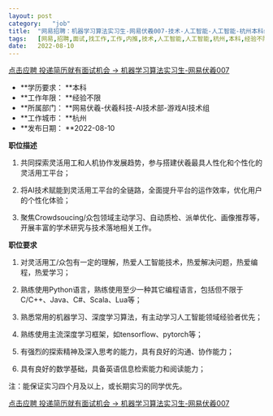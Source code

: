 ```yaml
---
layout:	post
category:	"job"
title:	"网易招聘：机器学习算法实习生-网易伏羲007-技术-人工智能-人工智能-杭州本科经验不限"
tags:	[网易,招聘,面试,找工作,工作,内推,技术,人工智能,人工智能,杭州,本科,经验不限]
date:	2022-08-10
---
```


[点击应聘 投递简历就有面试机会 ->  机器学习算法实习生-网易伏羲007](http://mobile.bole.netease.com/bole/boleDetail?id=38816&employeeId=346f03c3cda5f04c&key=all)



- **学历要求： **本科
- **工作年限： **经验不限
- **所属部门： **网易伏羲-伏羲科技-AI技术部-游戏AI技术组
- **工作城市： **杭州
- **发布日期： **2022-08-10



**职位描述**

1. 共同探索灵活用工和人机协作发展趋势，参与搭建伏羲最具人性化和个性化的灵活用工平台；

2. 将AI技术赋能到灵活用工平台的全链路，全面提升平台的运作效率，优化用户的个性化体验；

3. 聚焦Crowdsoucing/众包领域主动学习、自动质检、派单优化、画像推荐等，开展丰富的学术研究与技术落地相关工作。



**职位要求**

1. 对灵活用工/众包有一定的理解，热爱人工智能技术，热爱解决问题，热爱编程，热爱学习；

2. 熟练使用Python语言，熟练使用至少一种其它编程语言，包括但不限于C/C++、Java、C#、Scala、Lua等；

3. 熟悉常用的机器学习、深度学习算法，有主动学习人工智能领域经验者优先；

4. 熟练使用主流深度学习框架，如tensorflow、pytorch等；

5. 有强烈的探索精神及深入思考的能力，具有良好的沟通、协作能力；

6. 具有良好的数学基础，具备英语信息检索能力和阅读能力；



注：能保证实习四个月及以上，或长期实习的同学优先。



[点击应聘 投递简历就有面试机会 ->  机器学习算法实习生-网易伏羲007](http://mobile.bole.netease.com/bole/boleDetail?id=38816&employeeId=346f03c3cda5f04c&key=all)